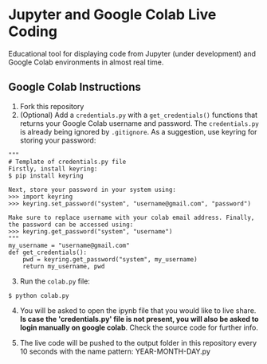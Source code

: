 # Jupyter and Google Colab Live Coding
Educational tool for displaying code from Jupyter (under development) and Google Colab environments in almost real time.

## Google Colab Instructions

1. Fork this repository
2. (Optional) Add a `credentials.py` with a `get_credentials()` functions that returns your Google Colab username and password. The `credentials.py` is already being ignored by `.gitignore`. As a suggestion, use keyring for storing your password:
```
"""
# Template of credentials.py file
Firstly, install keyring: 
$ pip install keyring

Next, store your password in your system using:
>>> import keyring
>>> keyring.set_password("system", "username@gmail.com", "password")

Make sure to replace username with your colab email address. Finally, the password can be accessed using:
>>> keyring.get_password("system", "username")
"""
my_username = "username@gmail.com"
def get_credentials():
    pwd = keyring.get_password("system", my_username)
    return my_username, pwd
```
3. Run the `colab.py` file:
```
$ python colab.py
```
4. You will be asked to open the ipynb file that you would like to live share. **Is case the 'credentials.py' file is not present, you will also be asked to login manually on google colab**. Check the source code for further info. 

5. The live code will be pushed to the output folder in this repository every 10 seconds with the name pattern: YEAR-MONTH-DAY.py
